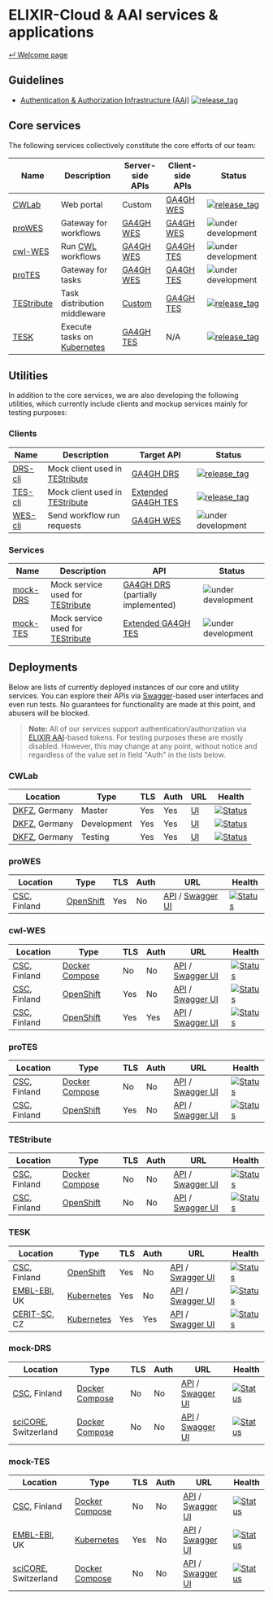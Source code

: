 # ELIXIR-Cloud & AAI services & applications

[&#8629; Welcome page][welcome-page]

## Guidelines

- [Authentication & Authorization Infrastructure (AAI)][guidelines-aai] [![release_tag][badges-aai-guidelines-release]][guidelines-aai-releases]

## Core services

The following services collectively constitute the core efforts of our team:

| Name | Description | Server-side APIs | Client-side APIs | Status |
| --- | --- | --- | --- | --- |
| [CWLab][apps-cwlab] | Web portal | Custom | [GA4GH WES][specs-ga4gh-wes] | [![release_tag][badges-cwlab-release]][apps-cwlab-releases] |
| [proWES][apps-pro-wes] | Gateway for workflows | [GA4GH WES][specs-ga4gh-wes] | [GA4GH WES][specs-ga4gh-wes] | ![under development][badges-under-development] |
| [cwl-WES][apps-cwl-wes] | Run [CWL][res-cwl] workflows | [GA4GH WES][specs-ga4gh-wes] | [GA4GH TES][specs-ga4gh-tes] | ![under development][badges-under-development] |
| [proTES][apps-pro-tes] | Gateway for tasks | [GA4GH WES][specs-ga4gh-tes] | [GA4GH TES][specs-ga4gh-tes] | ![under development][badges-under-development] |
| [TEStribute][apps-testribute] | Task distribution middleware | [Custom][specs-testribute] | [GA4GH TES][specs-ga4gh-wes] | [![release_tag][badges-testribute-release]][apps-testribute-releases] |
| [TESK][apps-tesk] | Execute tasks on [Kubernetes][res-kubernetes] | [GA4GH TES][specs-ga4gh-tes] | N/A | [![release_tag][badges-tesk-release]][apps-tesk-releases] |

## Utilities

In addition to the core services, we are also developing the following
utilities, which currently include clients and mockup services mainly for
testing purposes:

### Clients

| Name | Description | Target API | Status |
| --- | --- | --- | --- |
| [DRS-cli][clients-drs-cli] | Mock client used in [TEStribute][apps-testribute] | [GA4GH DRS][specs-ga4gh-drs] | [![release_tag][badges-drs-cli-release]][clients-drs-cli-releases] |
| [TES-cli][clients-tes-cli] | Mock client used in [TEStribute][apps-testribute] | [Extended GA4GH TES][specs-mock-tes] | [![release_tag][badges-tes-cli-release]][clients-tes-cli-releases] |
| [WES-cli][clients-wes-cli] | Send workflow run requests | [GA4GH WES][specs-ga4gh-wes] | ![under development][badges-under-development] |

### Services

| Name | Description | API | Status |
| --- | --- | --- | --- |
| [mock-DRS][mock-apps-drs] | Mock service used for [TEStribute][apps-testribute] | [GA4GH DRS][specs-ga4gh-drs] (partially implemented) | ![under development][badges-under-development] |
| [mock-TES][mock-apps-tes] | Mock service used for [TEStribute][apps-testribute] | [Extended GA4GH TES][specs-mock-tes] | ![under development][badges-under-development] |

## Deployments

Below are lists of currently deployed instances of our core and utility
services. You can explore their APIs via [Swagger][res-swagger]-based user
interfaces and even run tests. No guarantees for functionality are made at this
point, and abusers will be blocked.

> **Note:** All of our services support authentication/authorization via
> [ELIXIR AAI][elixir-aai]-based tokens. For testing purposes these are mostly
> disabled. However, this may change at any point, without notice and
> regardless of the value set in field "Auth" in the lists below.

### CWLab

| Location | Type | TLS | Auth | URL | Health |
| --- | --- | --- | --- | --- | --- |
| [DKFZ][loc-dkfz], Germany | Master | Yes | Yes | [UI][depl-ui-cwlab-dkfz-master] | [![Status][badges-health-cwlab-master]][depl-ui-cwlab-dkfz-master] |
| [DKFZ][loc-dkfz], Germany | Development | Yes | Yes | [UI][depl-ui-cwlab-dkfz-dev] | [![Status][badges-health-cwlab-dev]][depl-ui-cwlab-dkfz-dev] |
| [DKFZ][loc-dkfz], Germany | Testing | Yes | Yes | [UI][depl-ui-cwlab-dkfz-test] | [![Status][badges-health-cwlab-test]][depl-ui-cwlab-dkfz-test] |

### proWES

| Location | Type | TLS | Auth | URL | Health |
| --- | --- | --- | --- | --- | --- |
| [CSC][loc-csc], Finland | [OpenShift][res-openshift] | Yes | No | [API][depl-api-pro-wes-csc-openshift] / [Swagger UI][depl-ui-pro-wes-csc-openshift] | [![Status][badges-health-pro-wes-csc-openshift]][depl-ui-pro-wes-csc-openshift] |

### cwl-WES

| Location | Type | TLS | Auth | URL | Health |
| --- | --- | --- | --- | --- | --- |
| [CSC][loc-csc], Finland | [Docker Compose][res-docker-compose] | No | No | [API][depl-api-cwl-wes-csc-compose] / [Swagger UI][depl-ui-cwl-wes-csc-compose] | [![Status][badges-health-cwl-wes-csc-compose]][depl-ui-cwl-wes-csc-compose] |
| [CSC][loc-csc], Finland | [OpenShift][res-openshift] | Yes | No | [API][depl-api-cwl-wes-csc-openshift] / [Swagger UI][depl-ui-cwl-wes-csc-openshift] | [![Status][badges-health-cwl-wes-csc-openshift]][depl-ui-cwl-wes-csc-openshift] |
| [CSC][loc-csc], Finland | [OpenShift][res-openshift] | Yes | Yes | [API][depl-api-cwl-wes-csc-rahti] / [Swagger UI][depl-ui-cwl-wes-csc-rahti] | [![Status][badges-health-cwl-wes-csc-rahti]][depl-ui-cwl-wes-csc-rahti] |

### proTES

| Location | Type | TLS | Auth | URL | Health |
| --- | --- | --- | --- | --- | --- |
| [CSC][loc-csc], Finland | [Docker Compose][res-docker-compose] | No | No | [API][depl-api-pro-tes-csc-compose] / [Swagger UI][depl-ui-pro-tes-csc-compose] | [![Status][badges-health-pro-tes-csc-compose]][depl-ui-pro-tes-csc-compose] |
| [CSC][loc-csc], Finland | [OpenShift][res-openshift] | Yes | No | [API][depl-api-pro-tes-csc-openshift] / [Swagger UI][depl-ui-pro-tes-csc-openshift] | [![Status][badges-health-pro-tes-csc-openshift]][depl-ui-pro-tes-csc-openshift] |

### TEStribute

| Location | Type | TLS | Auth | URL | Health |
| --- | --- | --- | --- | --- | --- |
| [CSC][loc-csc], Finland | [Docker Compose][res-docker-compose] | No | No | [API][depl-api-testribute-csc-compose] / [Swagger UI][depl-ui-testribute-csc-compose] | [![Status][badges-health-testribute-csc-compose]][depl-ui-testribute-csc-compose] |
| [CSC][loc-csc], Finland | [OpenShift][res-openshift] | No | No | [API][depl-api-testribute-csc-openshift] / [Swagger UI][depl-ui-testribute-csc-openshift] | [![Status][badges-health-testribute-csc-openshift]][depl-ui-testribute-csc-openshift] |

### TESK

| Location | Type | TLS | Auth | URL | Health |
| --- | --- | --- | --- | --- | --- |
| [CSC][loc-csc], Finland | [OpenShift][res-openshift] | Yes | No | [API][depl-api-tesk-csc-openshift-2] / [Swagger UI][depl-ui-tesk-csc-openshift-2] | [![Status][badges-health-tesk-csc-openshift-2]][depl-ui-tesk-csc-openshift-2] |
| [EMBL-EBI][loc-ebi], UK | [Kubernetes][res-kubernetes] | Yes | No | [API][depl-api-tesk-ebi-kubernetes] / [Swagger UI][depl-ui-tesk-ebi-kubernetes] | [![Status][badges-health-tesk-ebi-kubernetes]][depl-ui-tesk-ebi-kubernetes] |
| [CERIT-SC][loc-cerit], CZ | [Kubernetes][res-kubernetes] | Yes | Yes | [API][depl-api-tesk-cerit-kubernetes] / [Swagger UI][depl-ui-tesk-cerit-kubernetes] | [![Status][badges-health-tesk-cerit-kubernetes]][depl-ui-tesk-cerit-kubernetes] |

### mock-DRS

| Location | Type | TLS | Auth | URL | Health |
| --- | --- | --- | --- | --- | --- |
| [CSC][loc-csc], Finland | [Docker Compose][res-docker-compose] | No | No | [API][depl-api-mock-drs-csc-compose] / [Swagger UI][depl-ui-mock-drs-csc-compose] | [![Status][badges-health-mock-drs-csc-compose]][depl-ui-mock-drs-csc-compose] |
| [sciCORE][loc-bz], Switzerland | [Docker Compose][res-docker-compose] | No | No | [API][depl-api-mock-drs-bz-compose] / [Swagger UI][depl-ui-mock-drs-bz-compose] | [![Status][badges-health-mock-drs-bz-compose]][depl-ui-mock-drs-bz-compose] |

### mock-TES

| Location | Type | TLS | Auth | URL | Health |
| --- | --- | --- | --- | --- | --- |
| [CSC][loc-csc], Finland | [Docker Compose][res-docker-compose] | No | No | [API][depl-api-mock-tes-csc-compose] / [Swagger UI][depl-ui-mock-tes-csc-compose] | [![Status][badges-health-mock-tes-csc-compose]][depl-ui-mock-tes-csc-compose] |
| [EMBL-EBI][loc-ebi], UK | [Kubernetes][res-kubernetes] | Yes | No | [API][depl-api-mock-tes-ebi-kubernetes] / [Swagger UI][depl-ui-mock-tes-ebi-kubernetes] | [![Status][badges-health-mock-tes-ebi-kubernetes]][depl-ui-mock-tes-ebi-kubernetes] |
| [sciCORE][loc-bz], Switzerland | [Docker Compose][res-docker-compose] | No | No | [API][depl-api-mock-tes-bz-compose] / [Swagger UI][depl-ui-mock-tes-bz-compose] | [![Status][badges-health-mock-tes-bz-compose]][depl-ui-mock-tes-bz-compose] |

[apps-cwlab]: <https://github.com/CompEpigen/CWLab>
[apps-cwlab-releases]: <https://github.com/CompEpigen/CWLab/releases>
[apps-cwl-wes]: <https://github.com/elixir-cloud-aai/cwl-WES>
[apps-pro-tes]: <https://github.com/elixir-cloud-aai/proTES>
[apps-pro-wes]: <https://github.com/elixir-cloud-aai/proWES>
[apps-tesk]: <https://github.com/EMBL-EBI-TSI/TESK>
[apps-tesk-releases]: <https://github.com/EMBL-EBI-TSI/tesk-api/releases>
[apps-testribute]: <https://github.com/elixir-cloud-aai/TEStribute>
[apps-testribute-releases]: <https://github.com/elixir-cloud-aai/TEStribute/releases>
[badges-aai-guidelines-release]: <https://img.shields.io/github/v/tag/elixir-cloud-aai/elixir-aai-guidelines?color=C39BD3>
[badges-cwlab-release]: <https://img.shields.io/github/v/tag/CompEpigen/CWLab?color=C39BD3>
[badges-drs-cli-release]: <https://img.shields.io/github/v/tag/elixir-cloud-aai/DRS-cli?color=C39BD3>
[badges-tesk-release]: <https://img.shields.io/github/v/tag/EMBL-EBI-TSI/tesk-api?color=C39BD3>
[badges-health-cwl-wes-csc-compose]: <https://img.shields.io/website?url=http%3A%2F%2F193.167.189.73%3A7777%2Fga4gh%2Fwes%2Fv1%2Fui>
[badges-health-cwl-wes-csc-openshift]: <https://img.shields.io/website?url=https%3A%2F%2Fwes.rahtiapp.fi%2Fga4gh%2Fwes%2Fv1%2Fui>
[badges-health-cwl-wes-csc-rahti]: <https://img.shields.io/website?url=https%3A%2F%2Fcsc-wes.rahtiapp.fi%2Fga4gh%2Fwes%2Fv1%2Fui%2F>
[badges-health-cwlab-dev]: <https://img.shields.io/website?url=https%3A%2F%2Fcwlab.dev.krini.ingress.rancher.computational.bio%2F>
[badges-health-cwlab-master]: <https://img.shields.io/website?url=https%3A%2F%2Fcwlab.krini.ingress.rancher.computational.bio%2F>
[badges-health-cwlab-test]: <https://img.shields.io/website?url=https%3A%2F%2Fcwlab.testing.krini.ingress.rancher.computational.bio%2F>
[badges-health-mock-drs-bz-compose]: <https://img.shields.io/website?url=http%3A%2F%2F131.152.229.71%2Fga4gh%2Fdrs%2Fv1%2Fui>
[badges-health-mock-drs-csc-compose]: <https://img.shields.io/website?url=http%3A%2F%2F193.166.24.114%2Fga4gh%2Fdrs%2Fv1%2Fui>
[badges-health-mock-tes-bz-compose]: <https://img.shields.io/website?url=http%3A%2F%2F131.152.229.70%2Fga4gh%2Ftes%2Fv1%2Fui>
[badges-health-mock-tes-csc-compose]: <https://img.shields.io/website?url=http%3A%2F%2F193.166.24.111%2Fga4gh%2Ftes%2Fv1%2Fui>
[badges-health-mock-tes-ebi-kubernetes]: <https://img.shields.io/website?url=https%3A%2F%2Ftes1.tsi.ebi.ac.uk%2Fmock%2Fga4gh%2Ftes%2Fv1%2Fui%2F>
[badges-health-pro-tes-csc-compose]: <https://img.shields.io/website?url=http%3A%2F%2F86.50.252.55:7878%2Fga4gh%2Ftes%2Fv1%2Fui>
[badges-health-pro-wes-csc-openshift]: <https://img.shields.io/website?url=https%3A%2F%2Fprowes.rahtiapp.fi%2Fga4gh%2Fwes%2Fv1%2Fui>
[badges-health-pro-tes-csc-openshift]: <https://img.shields.io/website?url=https%3A%2F%2Fprotes.rahtiapp.fi%2Fga4gh%2Ftes%2Fv1%2Fui>
[badges-health-tesk-cerit-kubernetes]: <https://img.shields.io/website?url=https%3A%2F%2Felixir-tesk2.cerit-sc.cz%2F>
[badges-health-tesk-csc-openshift-2]: <https://img.shields.io/website?url=https%3A%2F%2Fcsc-tesk.rahtiapp.fi%2F>
[badges-health-tesk-ebi-kubernetes]: <https://img.shields.io/website?url=https%3A%2F%2Ftes1.tsi.ebi.ac.uk%2Ftes%2Fv1%2Ftasks%2Fservice-info>
[badges-health-testribute-csc-compose]: <https://img.shields.io/website?url=http%3A%2F%2Fvm2051.kaj.pouta.csc.fi:7979%2Fui>
[badges-health-testribute-csc-openshift]: <https://img.shields.io/website?url=http%3A%2F%2Ftestribute.rahtiapp.fi%2Fui>
[badges-tes-cli-release]: <https://img.shields.io/github/v/tag/elixir-cloud-aai/TES-cli?color=C39BD3>
[badges-testribute-release]: <https://img.shields.io/github/v/tag/elixir-cloud-aai/TEStribute?color=C39BD3>
[badges-under-development]: <https://img.shields.io/static/v1?label=development&message=active&color=yellowgreen>
[clients-drs-cli]: <https://github.com/elixir-cloud-aai/DRS-cli>
[clients-drs-cli-releases]: <https://github.com/elixir-cloud-aai/DRS-cli/releases>
[clients-tes-cli]: <https://github.com/elixir-cloud-aai/TES-cli>
[clients-tes-cli-releases]: <https://github.com/elixir-cloud-aai/TES-cli/releases>
[clients-wes-cli]: <https://github.com/elixir-cloud-aai/WES-cli>
[depl-api-cwl-wes-csc-compose]: <http://193.167.189.73:7777/ga4gh/wes/v1/>
[depl-api-cwl-wes-csc-openshift]: <https://wes.rahtiapp.fi/ga4gh/wes/v1/>
[depl-api-cwl-wes-csc-rahti]: <https://csc-wes.rahtiapp.fi/ga4gh/wes/v1/>
[depl-api-mock-drs-bz-compose]: <http://131.152.229.71/ga4gh/drs/v1/>
[depl-api-mock-drs-csc-compose]: <http://193.166.24.114/ga4gh/drs/v1/>
[depl-api-mock-tes-bz-compose]: <http://131.152.229.70/ga4gh/tes/v1/>
[depl-api-mock-tes-csc-compose]: <http://193.166.24.111/ga4gh/tes/v1/>
[depl-api-mock-tes-ebi-kubernetes]: <https://tes1.tsi.ebi.ac.uk/mock/ga4gh/tes/v1/>
[depl-api-pro-tes-csc-compose]: <http://86.50.252.55:7878/ga4gh/tes/v1/>
[depl-api-pro-wes-csc-openshift]: <https://prowes.rahtiapp.fi/ga4gh/wes/v1/>
[depl-api-pro-tes-csc-openshift]: <https://protes.rahtiapp.fi/ga4gh/tes/v1/>
[depl-api-tesk-cerit-kubernetes]: <https://elixir-tesk2.cerit-sc.cz/>
[depl-api-tesk-csc-openshift-2]: <https://csc-tesk.rahtiapp.fi/>
[depl-api-tesk-ebi-kubernetes]: <https://tes1.tsi.ebi.ac.uk/tes>
[depl-api-testribute-csc-compose]: <http://vm2051.kaj.pouta.csc.fi:7979/>
[depl-api-testribute-csc-openshift]: <http://testribute.rahtiapp.fi/>
[depl-ui-cwl-wes-csc-compose]: <http://193.167.189.73:7777/ga4gh/wes/v1/ui/>
[depl-ui-cwl-wes-csc-openshift]: <https://wes.rahtiapp.fi/ga4gh/wes/v1/ui/>
[depl-ui-cwl-wes-csc-rahti]: <https://csc-wes.rahtiapp.fi/ga4gh/wes/v1/ui/>
[depl-ui-cwlab-dkfz-dev]: <https://cwlab.dev.krini.ingress.rancher.computational.bio/>
[depl-ui-cwlab-dkfz-master]: <https://cwlab.krini.ingress.rancher.computational.bio/>
[depl-ui-cwlab-dkfz-test]: <https://cwlab.testing.krini.ingress.rancher.computational.bio/>
[depl-ui-mock-drs-bz-compose]: <http://131.152.229.71/ga4gh/drs/v1/ui/>
[depl-ui-mock-drs-csc-compose]: <http://193.166.24.114/ga4gh/drs/v1/ui/>
[depl-ui-mock-tes-bz-compose]: <http://131.152.229.70/ga4gh/tes/v1/ui/>
[depl-ui-mock-tes-csc-compose]: <http://193.166.24.111/ga4gh/tes/v1/ui/>
[depl-ui-mock-tes-ebi-kubernetes]: <https://tes1.tsi.ebi.ac.uk/mock/ga4gh/tes/v1/ui/>
[depl-ui-pro-tes-csc-compose]: <http://86.50.252.55:7878/ga4gh/tes/v1/ui/>
[depl-ui-pro-wes-csc-openshift]: <https://prowes.rahtiapp.fi/ga4gh/wes/v1/ui/>
[depl-ui-pro-tes-csc-openshift]: <https://protes.rahtiapp.fi/ga4gh/tes/v1/ui/>
[depl-ui-tesk-cerit-kubernetes]: <https://elixir-tesk2.cerit-sc.cz/>
[depl-ui-tesk-csc-openshift-2]: <https://csc-tesk.rahtiapp.fi/>
[depl-ui-tesk-ebi-kubernetes]: <https://tes1.tsi.ebi.ac.uk/tes>
[depl-ui-testribute-csc-compose]: <http://vm2051.kaj.pouta.csc.fi:7979/ui/>
[depl-ui-testribute-csc-openshift]: <http://testribute.rahtiapp.fi/ui/>
[elixir-aai]: <https://elixir-europe.org/services/compute/aai>
[guidelines-aai]: <https://github.com/elixir-cloud-aai/elixir-aai-guidelines>
[guidelines-aai-releases]: <https://github.com/elixir-cloud-aai/elixir-aai-guidelines/releases>
[loc-bz]: <https://scicore.unibas.ch/>
[loc-csc]: <https://www.csc.fi/>
[loc-dkfz]: <https://www.dkfz.de/en/index.html>
[loc-ebi]: <https://www.ebi.ac.uk/>
[loc-cerit]: <https://www.cerit-sc.cz/>
[mock-apps-drs]: <https://github.com/elixir-cloud-aai/mock-DRS>
[mock-apps-tes]: <https://github.com/elixir-cloud-aai/mock-TES>
[res-cwl]: <https://www.commonwl.org/>
[res-docker-compose]: <https://docs.docker.com/compose/>
[res-kubernetes]: <https://kubernetes.io/>
[res-openshift]: <https://www.openshift.com/>
[res-swagger]: <https://swagger.io/>
[specs-ga4gh-drs]: <https://github.com/ga4gh/data-repository-service-schemas>
[specs-ga4gh-tes]: <https://github.com/ga4gh/task-execution-schemas>
[specs-ga4gh-wes]: <https://github.com/ga4gh/workflow-execution-service-schemas>
[specs-mock-tes]: <https://github.com/elixir-cloud-aai/mock-TES/blob/dev/mock_tes/specs/schema.task_execution_service.d55bf88.openapi.modified.yaml>
[specs-testribute]: <https://github.com/elixir-cloud-aai/TEStribute/blob/dev/TEStribute/specs/schema.TEStribute.openapi.yaml>
[welcome-page]: ../README.md
